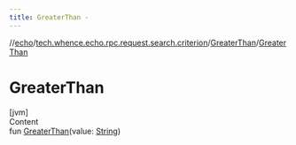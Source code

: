 ```yaml
---
title: GreaterThan -
---
```

//[echo](../../index.md)/[tech.whence.echo.rpc.request.search.criterion](../index.md)/[GreaterThan](index.md)/[GreaterThan](-greater-than.md)



# GreaterThan  
[jvm]  
Content  
fun [GreaterThan](-greater-than.md)(value: [String](https://kotlinlang.org/api/latest/jvm/stdlib/kotlin/-string/index.html))  



